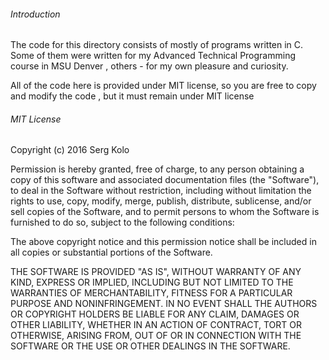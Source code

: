 ###### Introduction

The code for this directory consists of mostly of programs written in C. Some of them were written for my Advanced Technical Programming course in MSU Denver , others - for my own pleasure and curiosity. 

All of the code here is provided under MIT license, so you are free to copy and modify the code , but it must remain under MIT license

###### MIT License

Copyright (c) 2016 Serg Kolo

Permission is hereby granted, free of charge, to any person obtaining a copy of this software and associated documentation files (the "Software"), to deal in the Software without restriction, including without limitation the rights to use, copy, modify, merge, publish, distribute, sublicense, and/or sell copies of the Software, and to permit persons to whom the Software is furnished to do so, subject to the following conditions:

The above copyright notice and this permission notice shall be included in all copies or substantial portions of the Software.

THE SOFTWARE IS PROVIDED "AS IS", WITHOUT WARRANTY OF ANY KIND, EXPRESS OR IMPLIED, INCLUDING BUT NOT LIMITED TO THE WARRANTIES OF MERCHANTABILITY, FITNESS FOR A PARTICULAR PURPOSE AND NONINFRINGEMENT. IN NO EVENT SHALL THE AUTHORS OR COPYRIGHT HOLDERS BE LIABLE FOR ANY CLAIM, DAMAGES OR OTHER LIABILITY, WHETHER IN AN ACTION OF CONTRACT, TORT OR OTHERWISE, ARISING FROM, OUT OF OR IN CONNECTION WITH THE SOFTWARE OR THE USE OR OTHER DEALINGS IN THE SOFTWARE.
